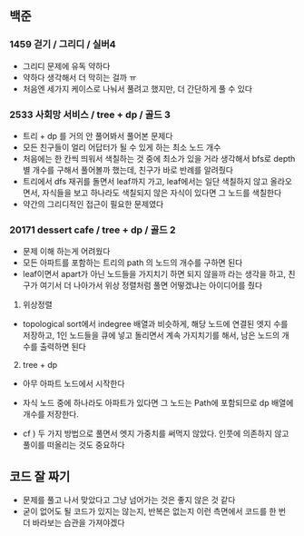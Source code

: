 ## 백준
### 1459 걷기 / 그리디 / 실버4
- 그리디 문제에 유독 약하다
- 약하다 생각해서 더 막히는 걸까 ㅠ
- 처음엔 세가지 케이스로 나눠서 풀려고 했지만, 더 간단하게 풀 수 있다

### 2533 사회망 서비스 / tree + dp / 골드 3
- 트리 + dp 를 거의 안 풀어봐서 풀어본 문제다
- 모든 친구들이 얼리 어답터가 될 수 있게 하는 최소 노드 개수
- 처음에는 한 칸씩 띄워서 색칠하는 것 중에 최소가 있을 거라 생각해서 bfs로 depth 별 개수를 구해서 풀어볼까 했는데, 친구가 바로 반례를 알려줬다
- 트리에서 dfs 재귀를 돌면서 leaf까지 가고, leaf에서는 일단 색칠하지 않고 올라오면서, 자식들을 보고 하나라도 색칠되지 않은 자식이 있다면 그 노드를 색칠한다
- 약간의 그리디적인 접근이 필요한 문제였다

### 20171 dessert cafe / tree + dp / 골드 2
- 문제 이해 하는게 어려웠다
- 모든 아파트를 포함하는 트리의 path 의 노드의 개수를 구하면 된다
- leaf이면서 apart가 아닌 노드들을 가지치기 하면 되지 않을까 라는 생각을 하고, 친구가 여기서 더 나아가서 위상 정렬처럼 풀면 어떻겠냐는 아이디어를 줬다
1. 위상정렬
- topological sort에서 indegree 배열과 비슷하게, 해당 노드에 연결된 엣지 수를 저장하고, 1인 노드들을 큐에 넣고 돌리면서 계속 가지치기를 해서, 남은 노드의 개수를 출력하면 된다
2. tree + dp
- 아무 아파트 노드에서 시작한다
- 자식 노드 중에 하나라도 아파트가 있다면 그 노드는 Path에 포함되므로 dp 배열에 개수를 저장한다.

- cf ) 두 가지 방법으로 풀면서 엣지 가중치를 써먹지 않았다. 인풋에 의존하지 않고 풀이를 떠올리는 것도 중요하다

## 코드 잘 짜기
- 문제를 풀고 나서 맞았다고 그냥 넘어가는 것은 좋지 않은 것 같다
- 굳이 없어도 될 코드가 있지는 않는지, 반복은 없는지 이런 측면에서 코드를 한 번 더 바라보는 습관을 가져야겠다

